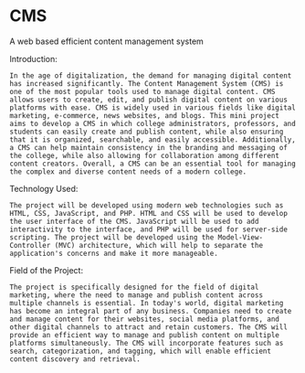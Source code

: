 # CMS
A web based efficient content management system

Introduction:

    In the age of digitalization, the demand for managing digital content has increased significantly. The Content Management System (CMS) is one of the most popular tools used to manage digital content. CMS allows users to create, edit, and publish digital content on various platforms with ease. CMS is widely used in various fields like digital marketing, e-commerce, news websites, and blogs. This mini project aims to develop a CMS in which college administrators, professors, and students can easily create and publish content, while also ensuring that it is organized, searchable, and easily accessible. Additionally, a CMS can help maintain consistency in the branding and messaging of the college, while also allowing for collaboration among different content creators. Overall, a CMS can be an essential tool for managing the complex and diverse content needs of a modern college.

Technology Used:

    The project will be developed using modern web technologies such as HTML, CSS, JavaScript, and PHP. HTML and CSS will be used to develop the user interface of the CMS. JavaScript will be used to add interactivity to the interface, and PHP will be used for server-side scripting. The project will be developed using the Model-View-Controller (MVC) architecture, which will help to separate the application's concerns and make it more manageable.

Field of the Project:

    The project is specifically designed for the field of digital marketing, where the need to manage and publish content across multiple channels is essential. In today's world, digital marketing has become an integral part of any business. Companies need to create and manage content for their websites, social media platforms, and other digital channels to attract and retain customers. The CMS will provide an efficient way to manage and publish content on multiple platforms simultaneously. The CMS will incorporate features such as search, categorization, and tagging, which will enable efficient content discovery and retrieval.
